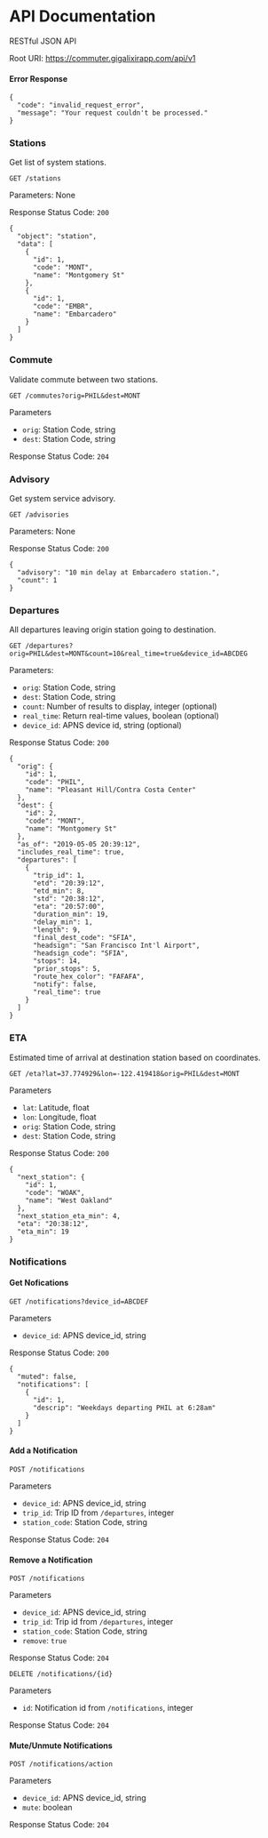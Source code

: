 # API Documentation
RESTful JSON API

Root URI: https://commuter.gigalixirapp.com/api/v1

#### Error Response
```
{
  "code": "invalid_request_error",
  "message": "Your request couldn't be processed."
}
```


### Stations
Get list of system stations.

`GET /stations`

Parameters: None

Response Status Code: `200`
```
{
  "object": "station",
  "data": [
    {
      "id": 1,
      "code": "MONT",
      "name": "Montgomery St"
    },
    {
      "id": 1,
      "code": "EMBR",
      "name": "Embarcadero"
    }
  ]
}
```

### Commute
Validate commute between two stations.

`GET /commutes?orig=PHIL&dest=MONT`

Parameters
- `orig`: Station Code, string
- `dest`: Station Code, string

Response Status Code: `204`

### Advisory
Get system service advisory.

`GET /advisories`

Parameters: None

Response Status Code: `200`
```
{
  "advisory": "10 min delay at Embarcadero station.",
  "count": 1
}
```

### Departures
All departures leaving origin station going to destination.

`GET /departures?orig=PHIL&dest=MONT&count=10&real_time=true&device_id=ABCDEG`

Parameters:
- `orig`: Station Code, string
- `dest`: Station Code, string
- `count`: Number of results to display, integer (optional)
- `real_time`: Return real-time values, boolean (optional)
- `device_id`: APNS device id, string (optional)

Response Status Code: `200`
```
{
  "orig": {
    "id": 1,
    "code": "PHIL",
    "name": "Pleasant Hill/Contra Costa Center"
  },
  "dest": {
    "id": 2,
    "code": "MONT",
    "name": "Montgomery St"
  },
  "as_of": "2019-05-05 20:39:12",
  "includes_real_time": true,
  "departures": [
    {
      "trip_id": 1,
      "etd": "20:39:12",
      "etd_min": 8,
      "std": "20:38:12",
      "eta": "20:57:00",
      "duration_min": 19,
      "delay_min": 1,
      "length": 9,
      "final_dest_code": "SFIA",
      "headsign": "San Francisco Int'l Airport",
      "headsign_code": "SFIA",
      "stops": 14,
      "prior_stops": 5,
      "route_hex_color": "FAFAFA",
      "notify": false,
      "real_time": true
    }
  ]
}
```

### ETA
Estimated time of arrival at destination station based on coordinates.

`GET /eta?lat=37.774929&lon=-122.419418&orig=PHIL&dest=MONT`

Parameters
- `lat`: Latitude, float
- `lon`: Longitude, float
- `orig`: Station Code, string
- `dest`: Station Code, string

Response Status Code: `200`
```
{
  "next_station": {
    "id": 1,
    "code": "WOAK",
    "name": "West Oakland"
  },
  "next_station_eta_min": 4,
  "eta": "20:38:12",
  "eta_min": 19
}
```

### Notifications

#### Get Nofications
`GET /notifications?device_id=ABCDEF`

Parameters
- `device_id`: APNS device_id, string

Response Status Code: `200`
```
{
  "muted": false,
  "notifications": [
    {
      "id": 1,
      "descrip": "Weekdays departing PHIL at 6:28am"
    }
  ]
}
```


#### Add a Notification
`POST /notifications`

Parameters
- `device_id`: APNS device_id, string
- `trip_id`: Trip ID from `/departures`, integer
- `station_code`: Station Code, string

Response Status Code: `204`

#### Remove a Notification
`POST /notifications`

Parameters
- `device_id`: APNS device_id, string
- `trip_id`: Trip id from `/departures`, integer
- `station_code`: Station Code, string
- `remove`: `true`

Response Status Code: `204`

`DELETE /notifications/{id}`

Parameters
- `id`: Notification id from `/notifications`, integer

Response Status Code: `204`

#### Mute/Unmute Notifications
`POST /notifications/action`

Parameters
- `device_id`: APNS device_id, string
- `mute`: boolean

Response Status Code: `204`

